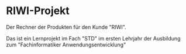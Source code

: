 # RIWI-Projekt

Der Rechner der Produkten für den Kunde "RIWI".

Das ist ein Lernprojekt im Fach "STD" im ersten Lehrjahr der Ausbildung zum "Fachinformatiker Anwendungsentwicklung"